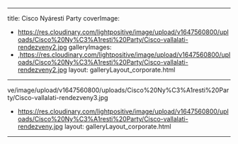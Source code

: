 
---
title: Cisco Nyáresti Party
coverImage:
  - https://res.cloudinary.com/lightpositive/image/upload/v1647560800/uploads/Cisco%20Ny%C3%A1resti%20Party/Cisco-vallalati-rendezveny2.jpg
galleryImages:
   - ,https://res.cloudinary.com/lightpositive/image/upload/v1647560800/uploads/Cisco%20Ny%C3%A1resti%20Party/Cisco-vallalati-rendezveny2.jpg
layout: galleryLayout_corporate.html
---
ve/image/upload/v1647560800/uploads/Cisco%20Ny%C3%A1resti%20Party/Cisco-vallalati-rendezveny3.jpg
   - https://res.cloudinary.com/lightpositive/image/upload/v1647560800/uploads/Cisco%20Ny%C3%A1resti%20Party/Cisco-vallalati-rendezveny.jpg
layout: galleryLayout_corporate.html
---
